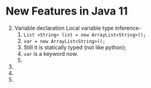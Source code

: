# New Features in Java 11
2. Variable declaration Local variable type inference-  
	1. `List <String> list = new ArrayList<String>();` 
	2. `var = new ArrayList<String>();` 
	3. Still it is statically typed (not like python);
	4. `var` is a keyword now.
	5. 
3. 
4. 
5. 
<!--stackedit_data:
eyJoaXN0b3J5IjpbMzA0MDAyODI3XX0=
-->